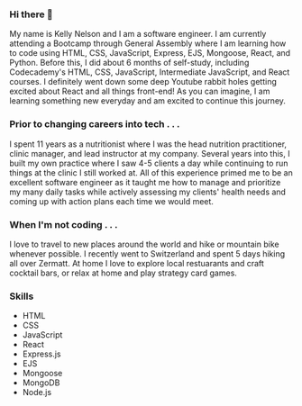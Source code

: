 ### Hi there 👋

My name is Kelly Nelson and I am a software engineer.  I am currently attending a Bootcamp through General Assembly where I am learning how to code using HTML, CSS, JavaScript, Express, EJS, Mongoose, React, and Python.  Before this, I did about 6 months of self-study, including Codecademy's HTML, CSS, JavaScript, Intermediate JavaScript, and React courses.  I definitely went down some deep Youtube rabbit holes getting excited about React and all things front-end!  As you can imagine, I am learning something new everyday and am excited to continue this journey.

### Prior to changing careers into tech . . . 
I spent 11 years as a nutritionist where I was the head nutrition practitioner, clinic manager, and lead instructor at my company.  Several years into this, I built my own practice where I saw 4-5 clients a day while continuing to run things at the clinic I still worked at.  All of this experience primed me to be an excellent software engineer as it taught me how to manage and prioritize my many daily tasks while actively assessing my clients' health needs and coming up with action plans each time we would meet.   

### When I'm not coding . . .
I love to travel to new places around the world and hike or mountain bike whenever possible.  I recently went to Switzerland and spent 5 days hiking all over Zermatt.  At home I love to explore local restuarants and craft cocktail bars, or relax at home and play strategy card games.

### Skills 
- HTML
- CSS
- JavaScript
- React
- Express.js
- EJS
- Mongoose
- MongoDB
- Node.js
